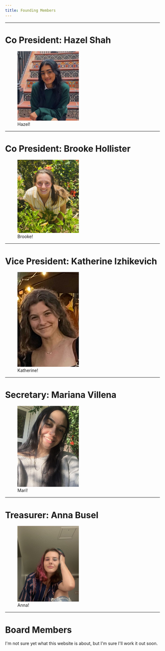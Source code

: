 ```yaml
---
title: Founding Members
---
```


***
# Co President: Hazel Shah
<figure>
  <img src="/assets/foundingMembers/hazel.jpg" alt="drawing" width="200" height="225"/>
  <figcaption>Hazel!</figcaption>
</figure>

***
# Co President: Brooke Hollister
<figure>
  <img src="/assets/foundingMembers/brooke.jpg" alt="drawing" width="200"/>
  <figcaption>Brooke!</figcaption>
</figure>

***
# Vice President: Katherine Izhikevich
<figure>
  <img src="/assets/foundingMembers/katherine.jpg" alt="drawing" width="200"/>
  <figcaption>Katherine!</figcaption>
</figure>

***
# Secretary: Mariana Villena
<figure>
  <img src="/assets/foundingMembers/mari.jpg" alt="drawing" width="200"/>
  <figcaption>Mari!</figcaption>
</figure>

***
# Treasurer: Anna Busel
<figure>
  <img src="/assets/foundingMembers/anna.jpg" alt="drawing" width="200"/>
  <figcaption>Anna!</figcaption>
</figure>


---

# Board Members


I'm not sure yet what this website is about, but I'm sure I'll work it out soon.
